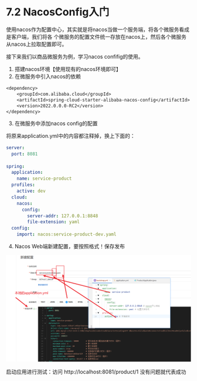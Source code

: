 # 7.2 NacosConfig入门

使用nacos作为配置中心，其实就是将nacos当做一个服务端，将各个微服务看成是客户端，我们将各 个微服务的配置文件统一存放在nacos上，然后各个微服务从nacos上拉取配置即可。

接下来我们以商品微服务为例，学习nacos confifig的使用。

1. 搭建nacos环境【使用现有的nacos环境即可】&#x20;
2. 在微服务中引入nacos的依赖

```markup
<dependency>
    <groupId>com.alibaba.cloud</groupId>
    <artifactId>spring-cloud-starter-alibaba-nacos-config</artifactId>
    <version>2022.0.0.0-RC2</version>
</dependency>
```

3. 在微服务中添加nacos config的配置

将原来application.yml中的内容都注释掉，换上下面的：

```yaml
server:
  port: 8081

spring:
  application:
    name: service-product
  profiles:
    active: dev
  cloud:
    nacos:
      config:
        server-addr: 127.0.0.1:8848
        file-extension: yaml
  config:
    import: nacos:service-product-dev.yaml
```

4. Nacos Web端新建配置，要按照格式！保存发布

![](<../.gitbook/assets/image (1) (2).png>)

启动应用进行测试：访问 http://localhost:8081/product/1 没有问题就代表成功
